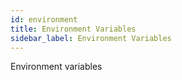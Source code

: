 ```yaml
---
id: environment
title: Environment Variables
sidebar_label: Environment Variables
---
```


Environment variables